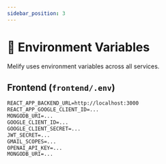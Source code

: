 ```yaml
---
sidebar_position: 3
---
```



# 🔐 Environment Variables

Melify uses environment variables across all services.

## Frontend (`frontend/.env`)

```markdown
REACT_APP_BACKEND_URL=http://localhost:3000
REACT_APP_GOOGLE_CLIENT_ID=...
MONGODB_URI=...
GOOGLE_CLIENT_ID=...
GOOGLE_CLIENT_SECRET=...
JWT_SECRET=...
GMAIL_SCOPES=...
OPENAI_API_KEY=...
MONGODB_URI=...
```